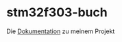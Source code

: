 # stm32f303-buch
Die [Dokumentation](https://drodofsky.github.io/stm32f303-buch/harware.html) zu meinem Projekt
